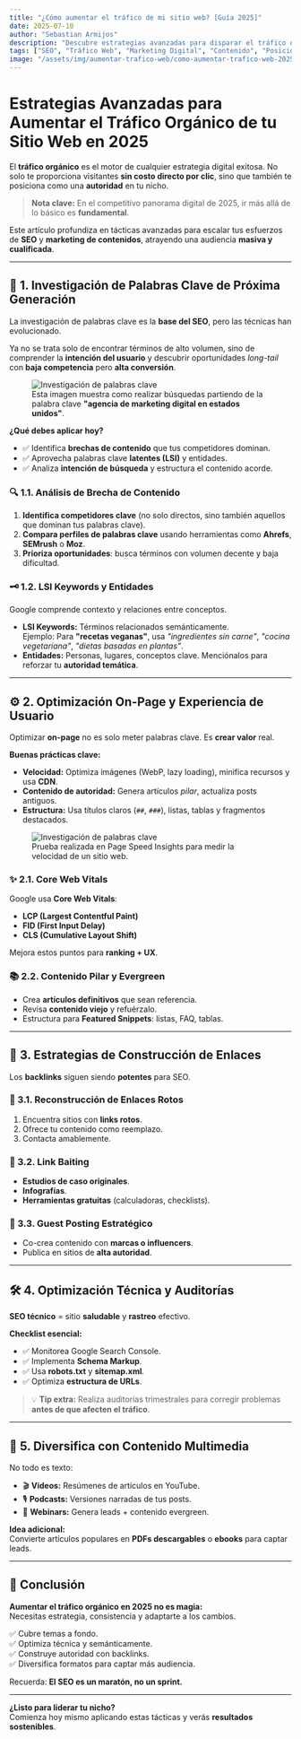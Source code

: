```yaml
---
title: "¿Cómo aumentar el tráfico de mi sitio web? [Guía 2025]"
date: 2025-07-10
author: "Sebastian Armijos"
description: "Descubre estrategias avanzadas para disparar el tráfico orgánico de tu sitio web y atraer a tu audiencia ideal. ¡Impulsa tu presencia online hoy mismo!"
tags: ["SEO", "Tráfico Web", "Marketing Digital", "Contenido", "Posicionamiento Web", "Orgánico"]
image: "/assets/img/aumentar-trafico-web/como-aumentar-trafico-web-2025.webp"
---
```


# Estrategias **Avanzadas** para Aumentar el Tráfico Orgánico de tu Sitio Web en 2025

El **tráfico orgánico** es el motor de cualquier estrategia digital exitosa. No solo te proporciona visitantes **sin costo directo por clic**, sino que también te posiciona como una **autoridad** en tu nicho.

> **Nota clave:** En el competitivo panorama digital de 2025, ir más allá de lo básico es **fundamental**.

Este artículo profundiza en tácticas avanzadas para escalar tus esfuerzos de **SEO** y **marketing de contenidos**, atrayendo una audiencia **masiva y cualificada**.

---

## 🚀 1. Investigación de Palabras Clave de Próxima Generación

La investigación de palabras clave es la **base del SEO**, pero las técnicas han evolucionado.

Ya no se trata solo de encontrar términos de alto volumen, sino de comprender la **intención del usuario** y descubrir oportunidades _long-tail_ con **baja competencia** pero **alta conversión**.

<figure class="my-8">
  <img 
    src="/assets/img/aumentar-trafico-web/investigacion-de-palabras-clave-aumentar-trafico-web.webp"
    alt="Investigación de palabras clave"
    class="rounded-xl shadow-md mx-auto"
  />
  <figcaption class="text-center text-sm text-gray-500 mt-2">
    Esta imagen muestra como realizar búsquedas partiendo de la palabra clave <strong>"agencia de marketing digital en estados unidos"</strong>.
  </figcaption>
</figure>

**¿Qué debes aplicar hoy?**

- ✅ Identifica **brechas de contenido** que tus competidores dominan.
- ✅ Aprovecha palabras clave **latentes (LSI)** y entidades.
- ✅ Analiza **intención de búsqueda** y estructura el contenido acorde.

### 🔍 1.1. Análisis de Brecha de Contenido

1. **Identifica competidores clave** (no solo directos, sino también aquellos que dominan tus palabras clave).
2. **Compara perfiles de palabras clave** usando herramientas como **Ahrefs**, **SEMrush** o **Moz**.
3. **Prioriza oportunidades**: busca términos con volumen decente y baja dificultad.

### 🗝️ 1.2. LSI Keywords y Entidades

Google comprende contexto y relaciones entre conceptos.

- **LSI Keywords:** Términos relacionados semánticamente.  
  Ejemplo: Para **"recetas veganas"**, usa _"ingredientes sin carne"_, _"cocina vegetariana"_, _"dietas basadas en plantas"_.
- **Entidades:** Personas, lugares, conceptos clave. Menciónalos para reforzar tu **autoridad temática**.

---

## ⚙️ 2. Optimización **On-Page** y Experiencia de Usuario

Optimizar **on-page** no es solo meter palabras clave. Es **crear valor** real.

**Buenas prácticas clave:**

- **Velocidad:** Optimiza imágenes (WebP, lazy loading), minifica recursos y usa **CDN**.
- **Contenido de autoridad:** Genera artículos _pilar_, actualiza posts antiguos.
- **Estructura:** Usa títulos claros (`##`, `###`), listas, tablas y fragmentos destacados.

<figure class="my-8">
  <img 
    src="/assets/img/aumentar-trafico-web/optimizacion-on-page-aumentar-trafico-web.webp"
    alt="Investigación de palabras clave"
    class="rounded-xl shadow-md mx-auto"
  />
  <figcaption class="text-center text-sm text-gray-500 mt-2">
    Prueba realizada en Page Speed Insights para medir la velocidad de un sitio web.
  </figcaption>
</figure>

### ✨ 2.1. Core Web Vitals

Google usa **Core Web Vitals**:  
- **LCP (Largest Contentful Paint)**  
- **FID (First Input Delay)**  
- **CLS (Cumulative Layout Shift)**

Mejora estos puntos para **ranking + UX**.

### 📚 2.2. Contenido Pilar y Evergreen

- Crea **artículos definitivos** que sean referencia.
- Revisa **contenido viejo** y refuérzalo.
- Estructura para **Featured Snippets**: listas, FAQ, tablas.

---

## 🔗 3. Estrategias de Construcción de Enlaces

Los **backlinks** siguen siendo **potentes** para SEO.

### 🔄 3.1. Reconstrucción de Enlaces Rotos

1. Encuentra sitios con **links rotos**.
2. Ofrece tu contenido como reemplazo.
3. Contacta amablemente.

### 🎯 3.2. Link Baiting

- **Estudios de caso originales**.
- **Infografías**.
- **Herramientas gratuitas** (calculadoras, checklists).

### 🤝 3.3. Guest Posting Estratégico

- Co-crea contenido con **marcas o influencers**.
- Publica en sitios de **alta autoridad**.

---

## 🛠️ 4. Optimización Técnica y Auditorías

**SEO técnico** = sitio **saludable** y **rastreo** efectivo.

**Checklist esencial:**

- ✅ Monitorea Google Search Console.
- ✅ Implementa **Schema Markup**.
- ✅ Usa **robots.txt** y **sitemap.xml**.
- ✅ Optimiza **estructura de URLs**.

> 💡 **Tip extra:** Realiza auditorías trimestrales para corregir problemas **antes de que afecten el tráfico**.

---

## 🎥 5. Diversifica con Contenido Multimedia

No todo es texto:

- 🎬 **Videos:** Resúmenes de artículos en YouTube.
- 🎙️ **Podcasts:** Versiones narradas de tus posts.
- 🧩 **Webinars:** Genera leads + contenido evergreen.

**Idea adicional:**  
Convierte artículos populares en **PDFs descargables** o **ebooks** para captar leads.

---

## 🎯 Conclusión

**Aumentar el tráfico orgánico en 2025 no es magia:**  
Necesitas estrategia, consistencia y adaptarte a los cambios.

✅ Cubre temas a fondo.  
✅ Optimiza técnica y semánticamente.  
✅ Construye autoridad con backlinks.  
✅ Diversifica formatos para captar más audiencia.

Recuerda: **El SEO es un maratón, no un sprint.**

---

**¿Listo para liderar tu nicho?**  
Comienza hoy mismo aplicando estas tácticas y verás **resultados sostenibles**.
